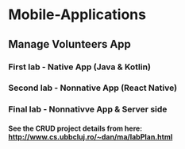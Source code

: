 # Mobile-Applications

## Manage Volunteers App

### First lab - Native App (Java & Kotlin)

### Second lab - Nonnative App (React Native)

### Final lab - Nonnativve App & Server side

#### See the CRUD project details from here: http://www.cs.ubbcluj.ro/~dan/ma/labPlan.html
